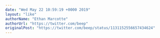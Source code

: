 ```yaml
---
date: "Wed May 22 10:59:19 +0000 2019"
layout: "like"
authorName: "Ethan Marcotte"
authorUrl: "https://twitter.com/beep"
originalPost: "https://twitter.com/beep/status/1131152556657434624"
---
```

